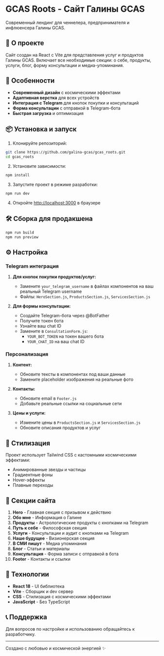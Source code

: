 # GCAS Roots - Сайт Галины GCAS

Современный лендинг для ченнелера, предпринимателя и инфлюенсера Галины GCAS.

## 🌟 О проекте

Сайт создан на React с Vite для представления услуг и продуктов Галины GCAS. Включает все необходимые секции: о себе, продукты, услуги, блог, форму консультации и медиа-упоминания.

## 🚀 Особенности

- **Современный дизайн** с космическими эффектами
- **Адаптивная верстка** для всех устройств  
- **Интеграция с Telegram** для кнопок покупки и консультаций
- **Форма консультации** с отправкой в Telegram-бота
- **Быстрая загрузка** и оптимизация

## 📦 Установка и запуск

1. Клонируйте репозиторий:
```bash
git clone https://github.com/galina-gcas/gcas_roots.git
cd gcas_roots
```

2. Установите зависимости:
```bash
npm install
```

3. Запустите проект в режиме разработки:
```bash
npm run dev
```

4. Откройте [http://localhost:3000](http://localhost:3000) в браузере

## 🛠 Сборка для продакшена

```bash
npm run build
npm run preview
```

## ⚙️ Настройка

### Telegram интеграция

1. **Для кнопок покупки продуктов/услуг:**
   - Замените `your_telegram_username` в файлах компонентов на ваш реальный Telegram username
   - Файлы: `HeroSection.js`, `ProductsSection.js`, `ServicesSection.js`

2. **Для формы консультации:**
   - Создайте Telegram-бота через @BotFather
   - Получите токен бота
   - Узнайте ваш chat ID
   - Замените в `ConsultationForm.js`:
     - `YOUR_BOT_TOKEN` на токен вашего бота
     - `YOUR_CHAT_ID` на ваш chat ID

### Персонализация

1. **Контент:**
   - Обновите тексты в компонентах под ваши данные
   - Замените placeholder изображения на реальные фото

2. **Контакты:**
   - Обновите email в `Footer.js`
   - Добавьте реальные ссылки на социальные сети

3. **Цены и услуги:**
   - Измените цены в `ProductsSection.js` и `ServicesSection.js`
   - Обновите описания продуктов и услуг

## 🎨 Стилизация

Проект использует Tailwind CSS с кастомными космическими эффектами:
- Анимированные звезды и частицы
- Градиентные фоны
- Hover-эффекты
- Плавные переходы

## 📱 Секции сайта

1. **Hero** - Главная секция с призывом к действию
2. **Обо мне** - Информация о Галине
3. **Продукты** - Астрологические продукты с кнопками на Telegram
4. **Путь к себе** - Философская секция
5. **Услуги** - Консультации и аудит с кнопками на Telegram
6. **Наше будущее** - Визионерская секция
7. **В СМИ пишут** - Медиа упоминания
8. **Блог** - Статьи и материалы
9. **Консультация** - Форма записи с отправкой в бота
10. **Footer** - Контакты и ссылки

## 🔧 Технологии

- **React 18** - UI библиотека
- **Vite** - Сборщик и dev сервер
- **CSS** - Стилизация с космическими эффектами
- **JavaScript** - Без TypeScript

## 📞 Поддержка

Для вопросов по настройке и использованию обращайтесь к разработчику.

---

Создано с любовью и космической энергией ✨
